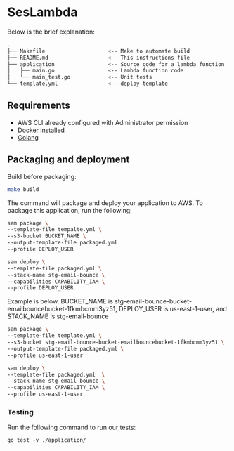 # SesLambda

Below is the brief explanation:

```bash
.
├── Makefile                    <-- Make to automate build
├── README.md                   <-- This instructions file
├── application                 <-- Source code for a lambda function
│   ├── main.go                 <-- Lambda function code
│   └── main_test.go            <-- Unit tests
└── template.yml                <-- deploy template
```

## Requirements

* AWS CLI already configured with Administrator permission
* [Docker installed](https://www.docker.com/community-edition)
* [Golang](https://golang.org)

## Packaging and deployment

Build before packaging:
```bash
make build
```

The command will package and deploy your application to AWS.
To package this application, run the following:

```bash
sam package \
--template-file tempalte.yml \
--s3-bucket BUCKET_NAME \
--output-template-file packaged.yml
--profile DEPLOY_USER
```

```bash
sam deploy \
--template-file packaged.yml \
--stack-name stg-email-bounce \
--capabilities CAPABILITY_IAM \
--profile DEPLOY_USER
```

Example is below.
BUCKET_NAME is stg-email-bounce-bucket-emailbouncebucket-1fkmbcmm3yz51,
DEPLOY_USER is us-east-1-user, and STACK_NAME is stg-email-bounce

```bash
sam package \
--template-file template.yml \
--s3-bucket stg-email-bounce-bucket-emailbouncebucket-1fkmbcmm3yz51 \
--output-template-file packaged.yml \
--profile us-east-1-user
```

```bash
sam deploy \
--template-file packaged.yml  \
--stack-name stg-email-bounce \
--capabilities CAPABILITY_IAM \
--profile us-east-1-user
```

### Testing

Run the following command to run our tests:

```shell
go test -v ./application/
```